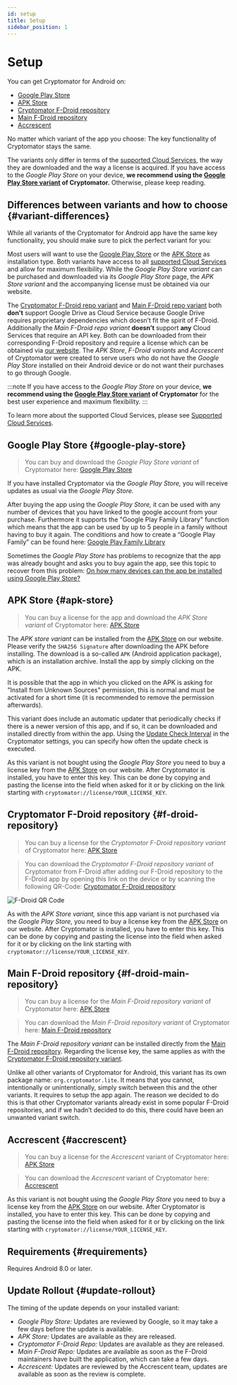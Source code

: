 ```yaml
---
id: setup
title: Setup
sidebar_position: 1
---
```


# Setup

You can get Cryptomator for Android on:

* [Google Play Store](https://play.google.com/store/apps/details?id=org.cryptomator)
* [APK Store](https://cryptomator.org/android/)
* [Cryptomator F-Droid repository](https://static.cryptomator.org/android/fdroid/repo?fingerprint=F7C3EC3B0D588D3CB52983E9EB1A7421C93D4339A286398E71D7B651E8D8ECDD)
* [Main F-Droid repository](https://f-droid.org/en/packages/org.cryptomator.lite)
* [Accrescent](https://accrescent.app/app/org.cryptomator)

No matter which variant of the app you choose: The key functionality of Cryptomator stays the same.

The variants only differ in terms of the [supported Cloud Services](/docs/misc/supported-cloud-services.md), the way they are downloaded and the way a license is acquired.
If you have access to the *Google Play Store* on your device, **we recommend using the [Google Play Store variant](#google-play-store) of Cryptomator.**
Otherwise, please keep reading.

## Differences between variants and how to choose {#variant-differences}

While all variants of the Cryptomator for Android app have the same key functionality, you should make sure to pick
the perfect variant for you:

Most users will want to use the [Google Play Store](#google-play-store) or the [APK Store](#apk-store) as installation type. Both variants have access to all
[supported Cloud Services](/docs/misc/supported-cloud-services.md) and allow for maximum flexibility. While the *Google Play Store variant* can be purchased and downloaded via its
*Google Play Store* page, the *APK Store variant* and the accompanying license must be obtained via our website.

The [Cryptomator F-Droid repo variant](#f-droid-repository) and [Main F-Droid repo variant](#f-droid-main-repository) both **don't** support Google Drive as Cloud Service because
Google Drive requires proprietary dependencies which doesn’t fit the spirit of F-Droid.
Additionally the *Main F-Droid repo variant* **doesn’t** support **any** Cloud Services that require an API key.
Both can be downloaded from their corresponding F-Droid repository and require a license which can be obtained via
[our website](https://cryptomator.org/android/).
The *APK Store*, *F-Droid variants* and *Accrescent* of Cryptomator were created to serve users who do not have the *Google Play Store* installed
on their Android device or do not want their purchases to go through Google.

:::note
If you have access to the *Google Play Store* on your device, **we recommend using the [Google Play Store variant](#google-play-store) of Cryptomator**
for the best user experience and maximum flexibility.
:::

To learn more about the supported Cloud Services, please see [Supported Cloud Services](/docs/misc/supported-cloud-services.md).

## Google Play Store {#google-play-store}

> You can buy and download the *Google Play Store variant* of Cryptomator here:
> [Google Play Store](https://play.google.com/store/apps/details?id=org.cryptomator&hl=en)

If you have installed Cryptomator via the *Google Play Store,* you will receive updates as usual via the *Google Play Store.*

After buying the app using the *Google Play Store,* it can be used with any number of devices that you have linked to the google account from your purchase. Furthermore it supports the "Google Play Family Library" function which means that the app can be used by up to 5 people in a family without having to buy it again. The conditions and how to create a “Google Play Family” can be found here: [Google Play Family Library](https://support.google.com/googleplay/answer/7007852?hl=en)

Sometimes the *Google Play Store* has problems to recognize that the app was already bought and asks you to buy again the app, see this topic to recover from this problem: [On how many devices can the app be installed using Google Play Store?](https://community.cryptomator.org/t/on-how-many-devices-can-the-app-be-installed-using-google-play-store/6129)

## APK Store {#apk-store}

> You can buy a license for the app and download the *APK Store variant* of Cryptomator here:
> [APK Store](https://cryptomator.org/android/)

The *APK store variant* can be installed from the [APK Store](https://cryptomator.org/android/) on our website. Please verify the `SHA256 Signature` after downloading the APK before installing. The download is a so-called `APK` (Android application package), which is an installation archive. Install the app by simply clicking on the APK.

It is possible that the app in which you clicked on the APK is asking for "Install from Unknown Sources" permission, this is normal and must be activated for a short time (it is recommended to remove the permission afterwards).

This variant does include an automatic updater that periodically checks if there is a newer version of this app, and if so, it can be downloaded and installed directly from within the app. Using the [Update Check Interval](settings.md#update-check-interval) in the Cryptomator settings, you can specify how often the update check is executed.

As this variant is not bought using the *Google Play Store* you need to buy a license key from the [APK Store](https://cryptomator.org/android/) on our website. After Cryptomator is installed, you have to enter this key. This can be done by copying and pasting the license into the field when asked for it or by clicking on the link starting with `cryptomator://license/YOUR_LICENSE_KEY`.

## Cryptomator F-Droid repository {#f-droid-repository}

> You can buy a license for the *Cryptomator F-Droid repository variant* of Cryptomator here:
> [APK Store](https://cryptomator.org/android/)

> You can download the *Cryptomator F-Droid repository variant* of Cryptomator from F-Droid after adding our F-Droid
> repository to the F-Droid app by opening this link on the device or by scanning the following QR-Code:
> [Cryptomator F-Droid repository](https://static.cryptomator.org/android/fdroid/repo?fingerprint=F7C3EC3B0D588D3CB52983E9EB1A7421C93D4339A286398E71D7B651E8D8ECDD)

![F-Droid QR Code](/img/android/fdroid-qr-code.svg)

As with the *APK Store variant,* since this app variant is not purchased via the *Google Play Store,* you need to buy a license key from the [APK Store](https://cryptomator.org/android/) on our website. After Cryptomator is installed, you have to enter this key. This can be done by copying and pasting the license into the field when asked for it or by clicking on the link starting with `cryptomator://license/YOUR_LICENSE_KEY`.

## Main F-Droid repository {#f-droid-main-repository}

> You can buy a license for the *Main F-Droid repository variant* of Cryptomator here:
> [APK Store](https://cryptomator.org/android/)

> You can download the *Main F-Droid repository variant* of Cryptomator here:
> [Main F-Droid repository](https://f-droid.org/en/packages/org.cryptomator.lite)

The *Main F-Droid repository variant* can be installed directly from the [Main F-Droid repository](https://f-droid.org/en/packages/org.cryptomator.lite). Regarding the license key, the same applies as with the [Cryptomator F-Droid repository variant](#f-droid-repository).

Unlike all other variants of Cryptomator for Android, this variant has its own package name: `org.cryptomator.lite`. It means that you cannot, intentionally or unintentionally, simply switch between this and the other variants. It requires to setup the app again. The reason we decided to do this is that other Cryptomator variants already exist in some popular F-Droid repositories, and if we hadn’t decided to do this, there could have been an unwanted variant switch.

## Accrescent {#accrescent}

> You can buy a license for the *Accrescent* variant of Cryptomator here:
> [APK Store](https://cryptomator.org/android/)

> You can download the *Accrescent* variant of Cryptomator here:
> [Accrescent](https://accrescent.app/app/org.cryptomator)

As this variant is not bought using the *Google Play Store* you need to buy a license key from the [APK Store](https://cryptomator.org/android/) on our website. After Cryptomator is installed, you have to enter this key. This can be done by copying and pasting the license into the field when asked for it or by clicking on the link starting with `cryptomator://license/YOUR_LICENSE_KEY`.

## Requirements {#requirements}

Requires Android 8.0 or later.

## Update Rollout {#update-rollout}

The timing of the update depends on your installed variant:

* *Google Play Store:* Updates are reviewed by Google, so it may take a few days before the update is available.
* *APK Store:* Updates are available as they are released.
* *Cryptomator F-Droid Repo:* Updates are available as they are released.
* *Main F-Droid Repo:* Updates are available as soon as the F-Droid maintainers have built the application, which can take a few days.
* *Accrescent:* Updates are reviewed by the Accrescent team, updates are available as soon as the review is complete.

